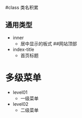 #class 类名积累
## 通用类型
- inner
  - 居中显示的板式
##网站顶部
- index-title
  - 首页标题
# 多级菜单
- level01
  - 一级菜单
- level02
  - 二级菜单
